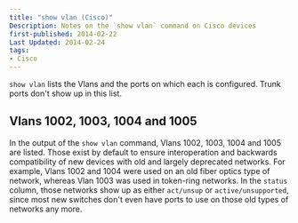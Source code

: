 ```yaml
---
title: "show vlan (Cisco)"
Description: Notes on the `show vlan` command on Cisco devices
first-published: 2014-02-22
Last Updated: 2014-02-24
tags:
- Cisco
---
```


`show vlan` lists the Vlans and the ports on which each is configured. 
Trunk ports don't show up in this list. 

Vlans 1002, 1003, 1004 and 1005
-------------------------------

In the output of the `show vlan` command, Vlans 1002, 1003, 1004 and 
1005 are listed. Those exist by default to ensure interoperation and 
backwards compatibility of new devices with old and largely deprecated 
networks. For example, Vlans 1002 and 1004 were used on an old fiber 
optics type of network, whereas Vlan 1003 was used in token-ring 
networks. In the `status` column, those networks show up as either 
`act/unsup` or `active/unsupported`, since most new switches don't even 
have ports to use on those old types of networks any more.
